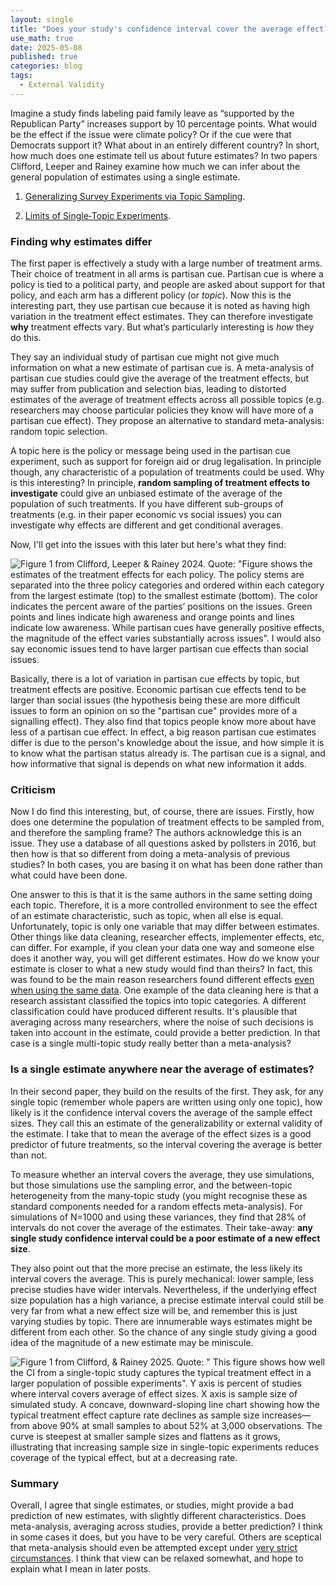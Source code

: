 ```yaml
---
layout: single
title: "Does your study's confidence interval cover the average effect?"
use_math: true
date: 2025-05-08
published: true
categories: blog
tags:
  - External Validity
---
```

Imagine a study finds labeling paid family leave as “supported by the Republican Party” increases support by 10 percentage points. What would be the effect if the issue were climate policy? Or if the cue were that Democrats support it? What about in an entirely different country? In short, how much does one estimate tell us about future estimates? In two papers Clifford, Leeper and Rainey examine how much we can infer about the general population of estimates using a single estimate. 

1. [Generalizing Survey Experiments via Topic Sampling](https://doi.org/10.1007/s11109-023-09870-1).

2. [Limits of Single‑Topic Experiments](https://doi.org/10.1017/pan.2024.20).

### Finding why estimates differ

The first paper is effectively a study with a large number of treatment arms. Their choice of treatment in all arms is partisan cue. Partisan cue is where a policy is tied to a political party, and people are asked about support for that policy, and each arm has a different policy (or *topic*).  Now this is the interesting part, they use partisan cue because it is noted as having high variation in the treatment effect estimates. They can therefore investigate **why** treatment effects vary. But what’s particularly interesting is *how* they do this.

They say an individual study of partisan cue might not give much information on what a new estimate of partisan cue is. A meta-analysis of partisan cue studies could give the average of the treatment effects, but may suffer from publication and selection bias, leading to distorted estimates of the average of treatment effects across all possible topics (e.g. researchers may choose particular policies they know will have more of a partisan cue effect). They propose an alternative to standard meta-analysis: random topic selection. 

A topic here is the policy or message being used in the partisan cue experiment, such as support for foreign aid or drug legalisation. In principle though, any characteristic of a population of treatments could be used. Why is this interesting? In principle, **random sampling of treatment effects to investigate** could give an unbiased estimate of the average of the population of such treatments. If you have different sub-groups of treatments (e.g. in their paper economic vs social issues) you can investigate why effects are different and get conditional averages. 

Now, I'll get into the issues with this later but here's what they find:

![Figure 1 from Clifford, Leeper & Rainey 2024. Quote: "Figure shows the estimates of the treatment effects for each policy. The policy stems are separated into the three policy categories and ordered within each category from the largest estimate (top) to the smallest estimate (bottom). The color indicates the percent aware of the parties’ positions on the issues. Green points and lines indicate high awareness and orange points and lines indicate low awareness. While partisan cues have generally positive effects, the magnitude of the effect varies substantially across issues". I would also say economic issues tend to have larger partisan cue effects than social issues.](/home/assets/blogassets/topics.png)

Basically, there is a lot of variation in partisan cue effects by topic, but treatment effects are positive. Economic partisan cue effects tend to be larger than social issues (the hypothesis being these are more difficult issues to form an opinion on so the "partisan cue" provides more of a signalling effect). They also find that topics people know more about have less of a partisan cue effect. In effect, a big reason partisan cue estimates differ is due to the person's knowledge about the issue, and how simple it is to know what the partisan status already is. The partisan cue is a signal, and how informative that signal is depends on what new information it adds. 

### Criticism

Now I do find this interesting, but, of course, there are issues. Firstly, how does one determine the population of treatment effects to be sampled from, and therefore the sampling frame? The authors acknowledge this is an issue. They use a database of all questions asked by pollsters in 2016, but then how is that so different from doing a meta-analysis of previous studies? In both cases, you are basing it on what has been done rather than what could have been done. 

One answer to this is that it is the same authors in the same setting doing each topic. Therefore, it is a more controlled environment to see the effect of an estimate characteristic, such as topic, when all else is equal. Unfortunately, topic is only one variable that may differ between estimates. Other things like data cleaning, researcher effects, implementer effects, etc, can differ. For example, if you clean your data one way and someone else does it another way, you will get different estimates. How do we know your estimate is closer to what a new study would find than theirs? In fact, this was found to be the main reason researchers found different effects [even when using the same data](https://www.nber.org/papers/w33729). One example of the data cleaning here is that a research assistant classified the topics into topic categories. A different classification could have produced different results.  It's plausible that averaging across many researchers, where the noise of such decisions is taken into account in the estimate, could provide a better prediction. In that case is a single multi-topic study really better than a meta-analysis?


### Is a single estimate anywhere near the average of estimates?

In their second paper, they build on the results of the first. They ask, for any single topic (remember whole papers are written using only one topic), how likely is it the confidence interval covers the average of the sample effect sizes. They call this an estimate of the generalizability or external validity of the estimate. I take that to mean the average of the effect sizes is a good predictor of future treatments, so the interval covering the average is better than not. 

To measure whether an interval covers the average, they use simulations, but those simulations use the sampling error, and the between-topic heterogeneity from the many-topic study (you might recognise these as standard components needed for a random effects meta-analysis). For simulations of N=1000 and using these variances, they find that 28% of intervals do not cover the average of the estimates. Their take-away: **any single study confidence interval could be a poor estimate of a new effect size**.

They also point out that the more precise an estimate, the less likely its interval covers the average. This is purely mechanical: lower sample, less precise studies have wider intervals. Nevertheless, if the underlying effect size population has a high variance, a precise estimate interval could still be very far from what a new effect size will be, and remember this is just varying studies by topic. There are innumerable ways estimates might be different from each other. So the chance of any single study giving a good idea of the magnitude of a new estimate may be miniscule.  

![Figure 1 from Clifford, & Rainey 2025. Quote: " This figure shows how well the CI from a single-topic study captures the typical treatment effect in a larger population of possible experiments". Y axis is percent of studies where interval covers average of effect sizes. X axis is sample size of simulated study. A concave, downward-sloping line chart showing how the typical treatment effect capture rate declines as sample size increases—from above 90% at small samples to about 52% at 3,000 observations. The curve is steepest at smaller sample sizes and flattens as it grows, illustrating that increasing sample size in single-topic experiments reduces coverage of the typical effect, but at a decreasing rate. ](/home/assets/blogassets/panelb.png)

### Summary

Overall, I agree that single estimates, or studies, might provide a bad prediction of new estimates, with slightly different characteristics. Does meta-analysis, averaging across studies, provide a better prediction? I think in some cases it does, but you have to be very careful. Others are sceptical that meta-analysis should even be attempted except under [very strict circumstances](https://onlinelibrary.wiley.com/doi/abs/10.1111/ajps.12742). I think that view can be relaxed somewhat, and hope to explain what I mean in later posts.





